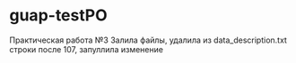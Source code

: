 # guap-testPO
Практическая работа №3
Залила файлы, удалила из data_description.txt строки после 107, запуллила изменение
